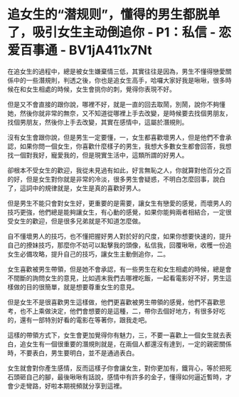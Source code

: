 # 追女生的“潜规则”，懂得的男生都脱单了，吸引女生主动倒追你 - P1：私信 - 恋爱百事通 - BV1jA411x7Nt

在追女生的過程中，總是被女生嫌棄情三低，其實往往是因為，男生不懂得戀愛關係中的一些潛規則，判透之後，你也是追女生高手，哈囉大家好我是啾啾，很多時候在和女生相處的時候，女生會挑你的刺，覺得你表現不好。

但是又不會直接的跟你說，哪裡不好，就是一直的回去取鬧，別鬧，說你不夠懂她，然後你就非常的無奈，又不知道從哪裡上手去改變，是時候要去找個男朋友，找個男朋友，然後你上手去改變，其實在感情中，這屬於潛規則。

沒有女生會跟你說，但是男生一定要懂，一，女生都喜歡壞男人，但是他們不會承認，如果你問一個女生，你喜歡什麼樣子的男生，我想大多數女生都會回答，我想找一個對我好，寵愛我的，但是現實生活中，這類所謂的好男人。

卻根本不受女生的歡迎，我從未見過有如此，好言無恥之人，你就算對他百分之百的好，但是女生對你就是非常的冷淡，很多男生會疑惑，不明白怎麼回事，說白了，這詞中的規律就是，女生是真的喜歡好男人。

但是男生不能只會對女生好，更重要的是需要，讓女生有戀愛的感覺，而壞男人的技巧更強，他們總是能夠讓女生，有心動的感覺，如果你能夠兩者相結合，一定很受女生的歡迎，但是很多兄弟就是不知道怎麼做。

自不懂壞男人的技巧，也不懂把握好男人對於好的尺度，如果你想要快速的，提升自己的撩妹技巧，那麼你不妨可以點擊我的頭像，私信我，回覆啾啾，收穫一份追女生必備攻略，提升自己的技巧，讓女生主動倒追你，二。

女生喜歡被男生帶領，但是她不會承認，有一些男生在和女生相處的時候，總是會不間斷的詢問女生的意見，比如週末我們去哪裡吃飯，一起看電影好不好，男生這樣做的目的很簡單，就是想要尊重女生的意見。

但是女生不是很喜歡男生這樣做，他們更喜歡被男生帶領的感覺，他們不喜歡思考，也不上乘做決定，他們會想要的是這種，二，帶你去個好地方，有很多好吃的，還有一部特別好看的電影在等著你，跟我走吧。

這樣的帶領方式下，女生會更加覺得你有魅力，三，不要一喜歡上一個女生就去表白，追女生有一個很重要的潛規則就是，在兩個人都還沒有達到，一定的親密關係時，不要表白，男生要明白，並不是通過表白。

女生就會對你產生感情，反而這樣子你會讓女生，對你更加有，鐵背心，等於把死石頭砸自己的腳，最後啾啾有話說，感情中有許多的金子，懂得如何逼近暫時，才會少走彎路，好啦本期視頻就分享到這裡。

